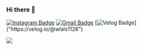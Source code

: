 ### Hi there 👋

<!--
**wlals1126/wlals1126** is a ✨ _special_ ✨ repository because its `README.md` (this file) appears on your GitHub profile.

Here are some ideas to get you started:

- 🔭 I’m currently working on ...
- 🌱 I’m currently learning ...
- 👯 I’m looking to collaborate on ...
- 🤔 I’m looking for help with ...
- 💬 Ask me about ...
- 📫 How to reach me: ...
- 😄 Pronouns: ...
- ⚡ Fun fact: ...
-->
[![Instagram Badge](https://img.shields.io/badge/instagram-e1306c?style=flat-square&logo=instagram&logoColor=white&link=https://www.instagram.com/ooyajjass/)](https://www.instagram.com/ooyajjass/)
[![Gmail Badge](https://img.shields.io/badge/-Gmail-c14438?style=flat-square&logo=Gmail&logoColor=white&link=mailto:zzzzm1n126@gmail.com)](mailto:zzzzm1n126@gmail.com)
[![Velog Badge]("https://img.shields.io/badge/wlals1126-20c997?style=flat-square&logo=velog&logoColor=white")]("https://velog.io/@wlals1126")

<a href="https://solved.ac/yjm1126"><img src="http://mazassumnida.wtf/api/mini/generate_badge?boj=yjm1126"/></a>
